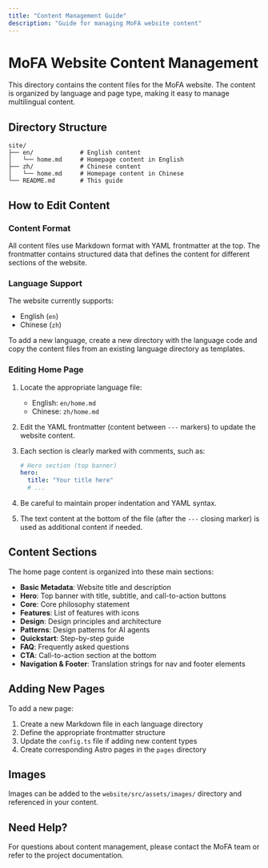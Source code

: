 ```yaml
---
title: "Content Management Guide"
description: "Guide for managing MoFA website content"
---
```


# MoFA Website Content Management

This directory contains the content files for the MoFA website. The content is organized by language and page type, making it easy to manage multilingual content.

## Directory Structure

```
site/
├── en/             # English content
│   └── home.md     # Homepage content in English
├── zh/             # Chinese content
│   └── home.md     # Homepage content in Chinese
└── README.md       # This guide
```

## How to Edit Content

### Content Format

All content files use Markdown format with YAML frontmatter at the top. The frontmatter contains structured data that defines the content for different sections of the website.

### Language Support

The website currently supports:
- English (`en`)
- Chinese (`zh`)

To add a new language, create a new directory with the language code and copy the content files from an existing language directory as templates.

### Editing Home Page

1. Locate the appropriate language file:
   - English: `en/home.md`
   - Chinese: `zh/home.md`

2. Edit the YAML frontmatter (content between `---` markers) to update the website content.

3. Each section is clearly marked with comments, such as:
   ```yaml
   # Hero section (top banner)
   hero:
     title: "Your title here"
     # ...
   ```

4. Be careful to maintain proper indentation and YAML syntax.

5. The text content at the bottom of the file (after the `---` closing marker) is used as additional content if needed.

## Content Sections

The home page content is organized into these main sections:

- **Basic Metadata**: Website title and description
- **Hero**: Top banner with title, subtitle, and call-to-action buttons
- **Core**: Core philosophy statement
- **Features**: List of features with icons
- **Design**: Design principles and architecture
- **Patterns**: Design patterns for AI agents
- **Quickstart**: Step-by-step guide
- **FAQ**: Frequently asked questions
- **CTA**: Call-to-action section at the bottom
- **Navigation & Footer**: Translation strings for nav and footer elements

## Adding New Pages

To add a new page:

1. Create a new Markdown file in each language directory
2. Define the appropriate frontmatter structure
3. Update the `config.ts` file if adding new content types
4. Create corresponding Astro pages in the `pages` directory

## Images

Images can be added to the `website/src/assets/images/` directory and referenced in your content.

## Need Help?

For questions about content management, please contact the MoFA team or refer to the project documentation. 